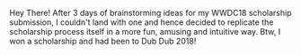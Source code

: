 Hey There! After 3 days of brainstorming ideas for my WWDC18 scholarship submission, I couldn't land with one and hence decided to replicate the scholarship process itself in a more fun, amusing and intuitive way.
Btw, I won a scholarship and had been to Dub Dub 2018!